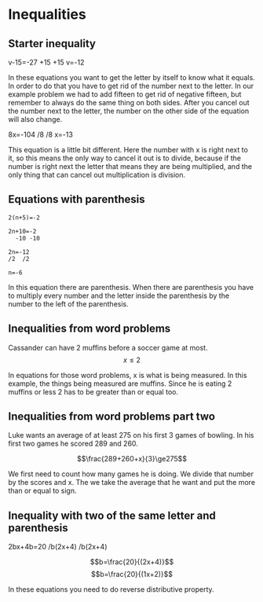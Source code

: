 # Inequalities

## Starter inequality
v-15=-27
+15  +15
v=-12

In these equations you want to get the letter by itself to know what it equals. In order to do that you have to get rid of the number next to the letter. In our example problem we had to add fifteen to get rid of negative fifteen, but remember to always do the same thing on both sides. After you cancel out the number next to the letter, the number on the other side of the equation will also change.

8x=-104
/8   /8
x=-13

This equation is a little bit different. Here the number with x is right next to it, so this means the only way to cancel it out is to divide, because if the number is right next the letter that means they are being multiplied, and the only thing that can cancel out multiplication is division.

## Equations with parenthesis
```
2(n+5)=-2

2n+10=-2
  -10 -10

2n=-12
/2  /2

n=-6
```
In this equation there are parenthesis. When there are parenthesis you have to multiply every number and the letter inside the parenthesis by the number to the left of the parenthesis.
 
## Inequalities from word problems
Cassander can have 2 muffins before a soccer game at most.
$$x\le2$$

In equations for those word problems, x is what is being measured. In this example, the things being measured are muffins. Since he is eating 2 muffins or less 2 has to be greater than or equal too.

## Inequalities from word problems part two

Luke wants an average of at least 275 on his first 3 games of bowling. In his first two games he scored 289 and 260.

$$\frac{289+260+x}{3}\ge275$$

We first need to count how many games he is doing. We divide that number by the scores and x. The we take the average that he want and put the more than or equal to sign.

## Inequality with two of the same letter and parenthesis

2bx+4b=20
/b(2x+4) /b(2x+4)

$$b=\frac{20}{(2x+4)}$$
$$b=\frac{20}{(1x+2)}$$

In these equations you need to do reverse distributive property.